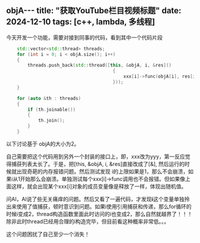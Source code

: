 objA---
title: "获取YouTube栏目视频标题"
date: 2024-12-10
tags: [c++, lambda, 多线程]
---

今天开发一个功能，需要对接到同事的代码，看到其中一个代码片段
```c++
    std::vector<std::thread> threads;
    for (int i = 0; i < objA.size(); i++)
    {
        threads.push_back(std::thread([this, &objA, i, &res]()
                                        { 
                                            xxx[i]->func(objA[i], res[i].first, res[i].second); 
                                        }));
    }

    for (auto &th : threads)
    {
        if (th.joinable())
        {
            th.join();
        }
    }
```
以下讨论基于 objA的大小为2。


自己需要把这个代码用到另外一个封装的接口上，即，xxx改为yyy，第一反应觉得捕获列表太长了。于是，把[this, &objA, i, &res]直接改成了[&], 然后运行的时候就出现奇葩的内存报错问题。然后测试发现 i的上限如果是1，那么不会崩溃，如果i从1开始那么会崩溃。单独测试每个xxx[i]->func调用也不会报错。但如果像上面这样，就会出现某个xxx[i]对象的成员变量像是释放了一样，体现出随机值。

问AI，AI说了些无关痛痒的问题。然后又看了一遍代码，才发现**i**这个变量单独拎出来使用了值捕获，顿时意识到问题。如果i使用引用捕获和传递，那么for循环的时候i变成2，thread构造函数里面此时访问的i也变成2，那么自然就越界了！！！除非此时thread已经用合理的i构造完毕，但目前看这种概率非常低。。。

这个问题困扰了自己至少一个消失！

